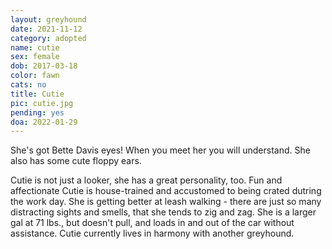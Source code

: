 ```yaml
---
layout: greyhound
date: 2021-11-12
category: adopted
name: cutie
sex: female
dob: 2017-03-18
color: fawn
cats: no
title: Cutie
pic: cutie.jpg
pending: yes
doa: 2022-01-29
---
```

She's got Bette Davis eyes! When you meet her you will understand. She also has some cute floppy ears. 

Cutie is not just a looker, she has a great personality, too. Fun and affectionate Cutie is house-trained and accustomed to being crated dutring the work day. She is getting better at leash walking - there are just so many distracting sights and smells, that she tends to zig and zag. She is a larger gal at 71 lbs., but doesn't pull, and loads in and out of the car without assistance. Cutie currently lives in harmony with another greyhound.
